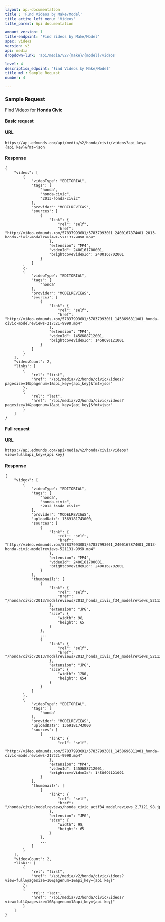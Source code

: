 ```yaml
---
layout: api-documentation
title : 'Find Videos by Make/Model'
title_active_left_menu: 'Videos'
title_parent: Api documentation

amount_version: 1
title-endpoint: 'Find Videos by Make/Model'
spec: videos
version: v2
api: media
dropdown-link: 'api/media/v2/{make}/{model}/videos'

level: 4
description_edpoint: 'Find Videos by Make/Model'
title_md : Sample Request
number: 4

---
```



### Sample Request

Find Videos for **Honda Civic**

#### Basic request

#### URL

    https://api.edmunds.com/api/media/v2/honda/civic/videos?api_key={api_key}&fmt=json

#### Response

    {
        "videos": [
            {
                "videoType": "EDITORIAL",
                "tags": [
                    "honda",
                    "honda-civic",
                    "2013-honda-civic"
                ],
                "provider": "MODELREVIEWS",
                "sources": [
                    {
                        "link": {
                            "rel": "self",
                            "href": "http://video.edmunds.com/57837993001/57837993001_2400167874001_2013-honda-civic-modelreviews-521131-9998.mp4"
                        },
                        "extension": "MP4",
                        "videoId": 2400161700001,
                        "brightcoveVideoId": 2400161702001
                    }
                ]
            },
            {
                "videoType": "EDITORIAL",
                "tags": [
                    "honda"
                ],
                "provider": "MODELREVIEWS",
                "sources": [
                    {
                        "link": {
                            "rel": "self",
                            "href": "http://video.edmunds.com/57837993001/57837993001_1458696811001_honda-civic-modelreviews-217121-9998.mp4"
                        },
                        "extension": "MP4",
                        "videoId": 1458688712001,
                        "brightcoveVideoId": 1458690121001
                    }
                ]
            }
        ],
        "videosCount": 2,
        "links": [
            {
                "rel": "first",
                "href": "/api/media/v2/honda/civic/videos?pagesize=10&pagenum=1&api_key={api_key}&fmt=json"
            },
            {
                "rel": "last",
                "href": "/api/media/v2/honda/civic/videos?pagesize=10&pagenum=1&api_key={api_key}&fmt=json"
            }
        ]
    }


#### Full request

#### URL

    https://api.edmunds.com/api/media/v2/honda/civic/videos?view=full&api_key={api key}

#### Response

    {
        "videos": [
            {
                "videoType": "EDITORIAL",
                "tags": [
                    "honda",
                    "honda-civic",
                    "2013-honda-civic"
                ],
                "provider": "MODELREVIEWS",
                "uploadDate": 1369181743000,
                "sources": [
                    {
                        "link": {
                            "rel": "self",
                            "href": "http://video.edmunds.com/57837993001/57837993001_2400167874001_2013-honda-civic-modelreviews-521131-9998.mp4"
                        },
                        "extension": "MP4",
                        "videoId": 2400161700001,
                        "brightcoveVideoId": 2400161702001
                    }
                ],
                "thumbnails": [
                    {
                        "link": {
                            "rel": "self",
                            "href": "/honda/civic/2013/modelreviews/2013_honda_civic_f34_modelreviews_521131_98.jpg"
                        },
                        "extension": "JPG",
                        "size": {
                            "width": 98,
                            "height": 65
                        }
                    },
                    ...
                    {
                        "link": {
                            "rel": "self",
                            "href": "/honda/civic/2013/modelreviews/2013_honda_civic_f34_modelreviews_521131_1280.jpg"
                        },
                        "extension": "JPG",
                        "size": {
                            "width": 1280,
                            "height": 854
                        }
                    }
                ]
            },
            {
                "videoType": "EDITORIAL",
                "tags": [
                    "honda"
                ],
                "provider": "MODELREVIEWS",
                "uploadDate": 1369181743000
                "sources": [
                    {
                        "link": {
                            "rel": "self",
                            "http://video.edmunds.com/57837993001/57837993001_1458696811001_honda-civic-modelreviews-217121-9998.mp4"
                        },
                        "extension": "MP4",
                        "videoId": 1458688712001,
                        "brightcoveVideoId": 1458690121001
                    }
                ],
                "thumbnails": [
                    {
                        "link": {
                            "rel": "self",
                            "href": "/honda/civic/modelreviews/honda_civic_actf34_modelreviews_217121_98.jpg"
                        },
                        "extension": "JPG",
                        "size": {
                            "width": 98,
                            "height": 65
                        }
                    },
                    ...
                ]
            }
        ],
        "videosCount": 2,
        "links": [
            {
                "rel": "first",
                "href": "/api/media/v2/honda/civic/videos?view=full&pagesize=10&pagenum=1&api_key={api key}"
            },
            {
                "rel": "last",
                "href": "/api/media/v2/honda/civic/videos?view=full&pagesize=10&pagenum=1&api_key={api key}"
            }
        ]
    }
